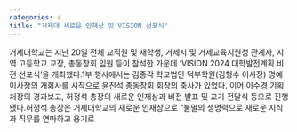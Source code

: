 ```yaml
---
categories: a
title: "거제대 새로운 인재상 및 VISION 선포식"
---
```

거제대학교는 지난 20일 전체 교직원 및 재학생, 거제시 및 거제교육지원청 관계자, 지역 고등학교 교장, 총동창회 임원 등이 참석한 가운데 ‘VISION 2024 대학발전계획 비전 선포식’을 개최했다.1부 행사에서는 김종각 학교법인 덕부학원(김형수 이사장) 명예이사장의 개회사를 시작으로 윤진석 총동창회 회장의 축사가 있었다. 이어 이수경 기획처장의 경과보고, 허정석 총장의 새로운 인재상과 비전 발표 및 교기 전달식 등으로 진행됐다.허정석 총장은 거제대학교의 새로운 인재상으로 “불멸의 생명력으로 새로운 지식과 직무를 연마하고 용기로